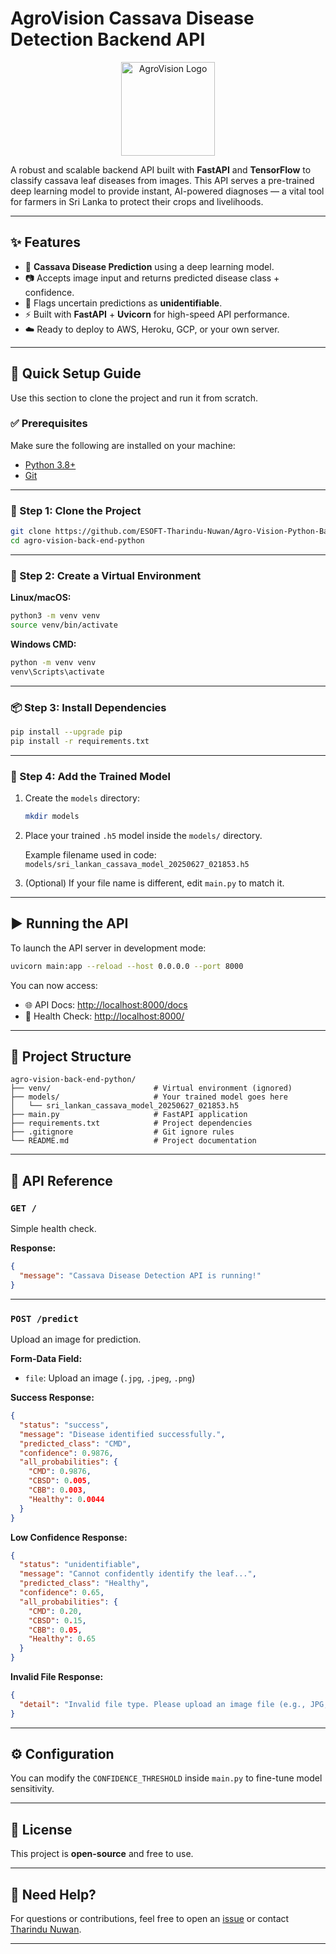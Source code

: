 # AgroVision Cassava Disease Detection Backend API

<p align="center">
  <img src="" alt="AgroVision Logo" width="150"/>
</p>

A robust and scalable backend API built with **FastAPI** and **TensorFlow** to classify cassava leaf diseases from images. This API serves a pre-trained deep learning model to provide instant, AI-powered diagnoses — a vital tool for farmers in Sri Lanka to protect their crops and livelihoods.

---

## ✨ Features

- 🌿 **Cassava Disease Prediction** using a deep learning model.
- 📷 Accepts image input and returns predicted disease class + confidence.
- 🧠 Flags uncertain predictions as **unidentifiable**.
- ⚡ Built with **FastAPI** + **Uvicorn** for high-speed API performance.
- ☁️ Ready to deploy to AWS, Heroku, GCP, or your own server.

---

## 🚀 Quick Setup Guide

Use this section to clone the project and run it from scratch.

### ✅ Prerequisites

Make sure the following are installed on your machine:

- [Python 3.8+](https://www.python.org/downloads/)
- [Git](https://git-scm.com/)

---

### 🔗 Step 1: Clone the Project

```bash
git clone https://github.com/ESOFT-Tharindu-Nuwan/Agro-Vision-Python-Backend.git
cd agro-vision-back-end-python
```

---

### 🧪 Step 2: Create a Virtual Environment

**Linux/macOS:**

```bash
python3 -m venv venv
source venv/bin/activate
```

**Windows CMD:**

```bash
python -m venv venv
venv\Scripts\activate
```

---

### 📦 Step 3: Install Dependencies

```bash
pip install --upgrade pip
pip install -r requirements.txt
```

---

### 📁 Step 4: Add the Trained Model

1. Create the `models` directory:

    ```bash
    mkdir models
    ```

2. Place your trained `.h5` model inside the `models/` directory.

   Example filename used in code:  
   `models/sri_lankan_cassava_model_20250627_021853.h5`

3. (Optional) If your file name is different, edit `main.py` to match it.

---

## ▶️ Running the API

To launch the API server in development mode:

```bash
uvicorn main:app --reload --host 0.0.0.0 --port 8000
```

You can now access:

- 🌐 API Docs: [http://localhost:8000/docs](http://localhost:8000/docs)
- 🔎 Health Check: [http://localhost:8000/](http://localhost:8000/)

---

## 📂 Project Structure

```
agro-vision-back-end-python/
├── venv/                       # Virtual environment (ignored)
├── models/                     # Your trained model goes here
│   └── sri_lankan_cassava_model_20250627_021853.h5
├── main.py                     # FastAPI application
├── requirements.txt            # Project dependencies
├── .gitignore                  # Git ignore rules
└── README.md                   # Project documentation
```

---

## 🧪 API Reference

### `GET /`

Simple health check.

**Response:**

```json
{
  "message": "Cassava Disease Detection API is running!"
}
```

---

### `POST /predict`

Upload an image for prediction.

**Form-Data Field:**
- `file`: Upload an image (`.jpg`, `.jpeg`, `.png`)

**Success Response:**

```json
{
  "status": "success",
  "message": "Disease identified successfully.",
  "predicted_class": "CMD",
  "confidence": 0.9876,
  "all_probabilities": {
    "CMD": 0.9876,
    "CBSD": 0.005,
    "CBB": 0.003,
    "Healthy": 0.0044
  }
}
```

**Low Confidence Response:**

```json
{
  "status": "unidentifiable",
  "message": "Cannot confidently identify the leaf...",
  "predicted_class": "Healthy",
  "confidence": 0.65,
  "all_probabilities": {
    "CMD": 0.20,
    "CBSD": 0.15,
    "CBB": 0.05,
    "Healthy": 0.65
  }
}
```

**Invalid File Response:**

```json
{
  "detail": "Invalid file type. Please upload an image file (e.g., JPG, PNG)."
}
```

---

## ⚙️ Configuration

You can modify the `CONFIDENCE_THRESHOLD` inside `main.py` to fine-tune model sensitivity.

---

## 📄 License

This project is **open-source** and free to use.

---

## 🙋 Need Help?

For questions or contributions, feel free to open an [issue](https://github.com/ESOFT-Tharindu-Nuwan/Agro-Vision-Python-Backend.git/issues) or contact [Tharindu Nuwan](https://github.com/Tharindu-Nuwan).

---

